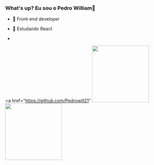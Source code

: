 ### What's up? Eu sou o Pedro William👋

- 🔭 Front-end developer
- 📝 Estudando React

-  <div>
  <a href="https://github.com/Pedrowill21"
  <img height="180em" src="https://github-readme-stats.vercel.app/api?username=Pedrowill21&show_icons=true&theme=dark&include_all_commits=true&count_private=true"/>
  <img height="180em" src="https://github-readme-stats.vercel.app/api/top-langs/?username=Pedrowill21&layout=compact&langs_count=7&theme=dark"/>
</div>



